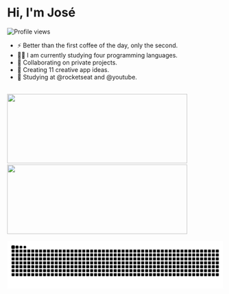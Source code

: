 <h1 align="left"> Hi, I'm José</h1>
<p align="left"> <img src="https://komarev.com/ghpvc/?username=karaz0v&color=yellow" alt="Profile views" /> </p>


- ⚡ Better than the first coffee of the day, only the second.
- 👨‍💻 I am currently studying four programming languages.
- 🌱 Collaborating on private projects.
- 🥷 Creating 11 creative app ideas.
- 💜 Studying at @rocketseat and @youtube.

<br>


<div align="left">
  <a href="https://github.com/karaz0v">
  <img width="420px" height="162px" src="https://github-readme-stats.vercel.app/api?username=karaz0v&show_icons=true&theme=tokyonight&include_all_commits=true&count_private=true"/>
  <img width="420px" height="162px" src="https://github-readme-stats.vercel.app/api/top-langs/?username=karaz0v&layout=compact&langs_count=7&theme=tokyonight"/>
</div>

![Snake animation](https://github.com/karaz0v/karaz0v/blob/output/github-contribution-grid-snake.svg)
